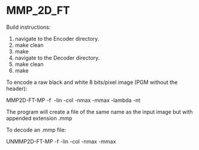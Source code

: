 # MMP_2D_FT
Build instructions:
1) navigate to the Encoder directory.
2) make clean
3) make
4) navigate to the Decoder directory.
5) make clean
6) make

To encode a raw black and white 8 bits/pixel image (PGM without the header):

<path to encoder>MMP2D-FT-MP -f <image file> -lin <number of lines> -col <number of columns>
-nmax <number of lines of the largest block> -mmax <number of columns of the largest block>
-lambda <Lagrange multiplier value> -nt <number of threads to use>

The program will create a file of the same name as the input image but with appended extension .mmp

To decode an .mmp file:

<path to decoder>UNMMP2D-FT-MP -f <mmp file> -lin <number of lines> -col <number of columns>
-nmax <number of lines of the largest block> -mmax <number of columns of the largest block>
